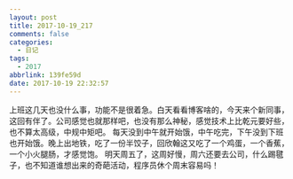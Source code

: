 ```yaml
---
layout: post
title: 2017-10-19_217
comments: false
categories:
  - 日记
tags:
  - 2017
abbrlink: 139fe59d
date: 2017-10-19 22:32:57
---
```


  上班这几天也没什么事，功能不是很着急。白天看看博客啥的，今天来个新同事，这回有伴了。公司感觉也就那样吧，也没有那么神秘，感觉技术上比乾元要好些，也不算太高级，中规中矩吧。
  每天没到中午就开始饿，中午吃完，下午没到下班也开始饿。晚上出地铁，吃了一份半饺子，回欣翰这又吃了一个鸡蛋，一个香蕉，一个小火腿肠，才感觉饱。
  明天周五了，这周好慢，周六还要去公司，什么踢毽子，也不知道谁想出来的奇葩活动，程序员休个周末容易吗！
